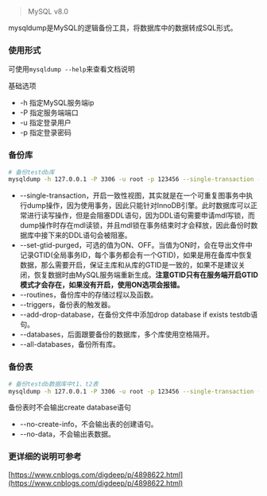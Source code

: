 > MySQL v8.0

mysqldump是MySQL的逻辑备份工具，将数据库中的数据转成SQL形式。

### 使用形式

可使用`mysqldump --help`来查看文档说明

基础选项

* -h 指定MySQL服务端ip
* -P 指定服务端端口
* -u 指定登录用户
* -p 指定登录密码

### 备份库

```bash
# 备份testdb库
mysqldump -h 127.0.0.1 -P 3306 -u root -p 123456 --single-transaction --set-gtid-purged=OFF --routines --triggers --add-drop-database --databases testdb > testdb.sql
```

* --single-transaction，开启一致性视图，其实就是在一个可重复图事务中执行dump操作，因为使用事务，因此只能针对InnoDB引擎。此时数据库可以正常进行读写操作，但是会阻塞DDL语句，因为DDL语句需要申请mdl写锁，而dump操作时存在mdl读锁，并且mdl锁在事务结束时才会释放，因此备份时数据库中接下来的DDL语句会被阻塞。
* --set-gtid-purged，可选的值为ON、OFF。当值为ON时，会在导出文件中记录GTID(全局事务ID，每个事务都会有一个GTID)，如果是用在备库中恢复数据，那么需要开启，保证主库和从库的GTID是一致的，如果不是建议关闭，恢复数据时由MySQL服务端重新生成。**注意GTID只有在服务端开启GTID模式才会存在，如果没有开启，使用ON选项会报错。**
* --routines，备份库中的存储过程以及函数。
* --triggers，备份表的触发器。
* --add-drop-database，在备份文件中添加drop database if exists testdb语句。
* --databases，后面跟要备份的数据库，多个库使用空格隔开。
* --all-databases，备份所有库。

### 备份表

```bash
# 备份testdb数据库中t1、t2表
mysqldump -h 127.0.0.1 -P 3306 -u root -p 123456 --single-transaction --set-gtid-purged=OFF testdb t1 t2 > bak.sql
```

备份表时不会输出create database语句

* --no-create-info，不会输出表的创建语句。
* --no-data，不会输出表数据。

### 更详细的说明可参考

[https://www.cnblogs.com/digdeep/p/4898622.html](https://www.cnblogs.com/digdeep/p/4898622.html)